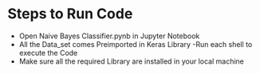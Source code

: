 # Steps to Run Code
- Open Naive Bayes Classifier.pynb in Jupyter Notebook
- All the Data_set comes Preimported in Keras Library
-Run each shell to execute the Code
- Make sure all the required Library are installed in your local machine
